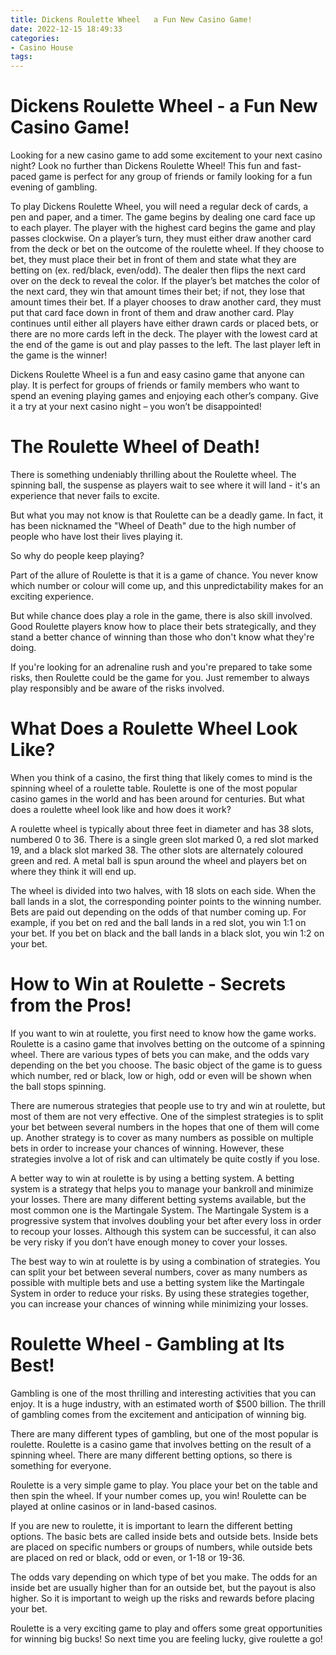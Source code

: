 ```yaml
---
title: Dickens Roulette Wheel   a Fun New Casino Game!
date: 2022-12-15 18:49:33
categories:
- Casino House
tags:
---
```



#  Dickens Roulette Wheel - a Fun New Casino Game!

Looking for a new casino game to add some excitement to your next casino night? Look no further than Dickens Roulette Wheel! This fun and fast-paced game is perfect for any group of friends or family looking for a fun evening of gambling.

To play Dickens Roulette Wheel, you will need a regular deck of cards, a pen and paper, and a timer. The game begins by dealing one card face up to each player. The player with the highest card begins the game and play passes clockwise. On a player’s turn, they must either draw another card from the deck or bet on the outcome of the roulette wheel. If they choose to bet, they must place their bet in front of them and state what they are betting on (ex. red/black, even/odd). The dealer then flips the next card over on the deck to reveal the color. If the player’s bet matches the color of the next card, they win that amount times their bet; if not, they lose that amount times their bet. If a player chooses to draw another card, they must put that card face down in front of them and draw another card. Play continues until either all players have either drawn cards or placed bets, or there are no more cards left in the deck. The player with the lowest card at the end of the game is out and play passes to the left. The last player left in the game is the winner!

Dickens Roulette Wheel is a fun and easy casino game that anyone can play. It is perfect for groups of friends or family members who want to spend an evening playing games and enjoying each other’s company. Give it a try at your next casino night – you won’t be disappointed!

#  The Roulette Wheel of Death!

There is something undeniably thrilling about the Roulette wheel. The spinning ball, the suspense as players wait to see where it will land - it's an experience that never fails to excite.

But what you may not know is that Roulette can be a deadly game. In fact, it has been nicknamed the "Wheel of Death" due to the high number of people who have lost their lives playing it.

So why do people keep playing?

Part of the allure of Roulette is that it is a game of chance. You never know which number or colour will come up, and this unpredictability makes for an exciting experience.

But while chance does play a role in the game, there is also skill involved. Good Roulette players know how to place their bets strategically, and they stand a better chance of winning than those who don't know what they're doing.

If you're looking for an adrenaline rush and you're prepared to take some risks, then Roulette could be the game for you. Just remember to always play responsibly and be aware of the risks involved.

#  What Does a Roulette Wheel Look Like?

When you think of a casino, the first thing that likely comes to mind is the spinning wheel of a roulette table. Roulette is one of the most popular casino games in the world and has been around for centuries. But what does a roulette wheel look like and how does it work?

A roulette wheel is typically about three feet in diameter and has 38 slots, numbered 0 to 36. There is a single green slot marked 0, a red slot marked 19, and a black slot marked 38. The other slots are alternately coloured green and red. A metal ball is spun around the wheel and players bet on where they think it will end up.

The wheel is divided into two halves, with 18 slots on each side. When the ball lands in a slot, the corresponding pointer points to the winning number. Bets are paid out depending on the odds of that number coming up. For example, if you bet on red and the ball lands in a red slot, you win 1:1 on your bet. If you bet on black and the ball lands in a black slot, you win 1:2 on your bet.

#  How to Win at Roulette - Secrets from the Pros!

If you want to win at roulette, you first need to know how the game works. Roulette is a casino game that involves betting on the outcome of a spinning wheel. There are various types of bets you can make, and the odds vary depending on the bet you choose. The basic object of the game is to guess which number, red or black, low or high, odd or even will be shown when the ball stops spinning.

There are numerous strategies that people use to try and win at roulette, but most of them are not very effective. One of the simplest strategies is to split your bet between several numbers in the hopes that one of them will come up. Another strategy is to cover as many numbers as possible on multiple bets in order to increase your chances of winning. However, these strategies involve a lot of risk and can ultimately be quite costly if you lose.

A better way to win at roulette is by using a betting system. A betting system is a strategy that helps you to manage your bankroll and minimize your losses. There are many different betting systems available, but the most common one is the Martingale System. The Martingale System is a progressive system that involves doubling your bet after every loss in order to recoup your losses. Although this system can be successful, it can also be very risky if you don’t have enough money to cover your losses.

The best way to win at roulette is by using a combination of strategies. You can split your bet between several numbers, cover as many numbers as possible with multiple bets and use a betting system like the Martingale System in order to reduce your risks. By using these strategies together, you can increase your chances of winning while minimizing your losses.

#  Roulette Wheel - Gambling at Its Best!

Gambling is one of the most thrilling and interesting activities that you can enjoy. It is a huge industry, with an estimated worth of $500 billion. The thrill of gambling comes from the excitement and anticipation of winning big.

There are many different types of gambling, but one of the most popular is roulette. Roulette is a casino game that involves betting on the result of a spinning wheel. There are many different betting options, so there is something for everyone.

Roulette is a very simple game to play. You place your bet on the table and then spin the wheel. If your number comes up, you win! Roulette can be played at online casinos or in land-based casinos.

If you are new to roulette, it is important to learn the different betting options. The basic bets are called inside bets and outside bets. Inside bets are placed on specific numbers or groups of numbers, while outside bets are placed on red or black, odd or even, or 1-18 or 19-36.

The odds vary depending on which type of bet you make. The odds for an inside bet are usually higher than for an outside bet, but the payout is also higher. So it is important to weigh up the risks and rewards before placing your bet.

Roulette is a very exciting game to play and offers some great opportunities for winning big bucks! So next time you are feeling lucky, give roulette a go!